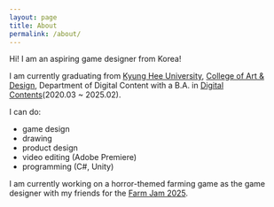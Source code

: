 ```yaml
---
layout: page
title: About
permalink: /about/
---
```


Hi! I am an aspiring game designer from Korea!

I am currently graduating from [Kyung Hee University](https://www.khu.ac.kr/eng/user/main/view.do), [College of Art & Design](https://and.khu.ac.kr/and_eng/user/main/view.do), Department of Digital Content with a B.A. in [Digital Contents](http://dc.khu.ac.kr/html/)(2020.03 ~ 2025.02).

I can do:

* game design
* drawing
* product design
* video editing (Adobe Premiere)
* programming (C#, Unity)

I am currently working on a horror-themed farming game as the game designer with my friends for the [Farm Jam 2025](https://itch.io/jam/farm-jam-2025).